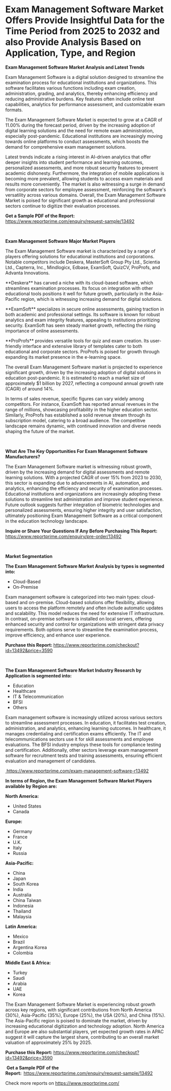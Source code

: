<p><h1>Exam Management Software Market Offers Provide Insightful Data for the Time Period from 2025 to 2032 and also Provide Analysis Based on Application, Type, and Region</h1></p><p><strong>Exam Management Software Market Analysis and Latest Trends</strong></p>
<p><p>Exam Management Software is a digital solution designed to streamline the examination process for educational institutions and organizations. This software facilitates various functions including exam creation, administration, grading, and analytics, thereby enhancing efficiency and reducing administrative burdens. Key features often include online test capabilities, analytics for performance assessment, and customizable exam formats.</p><p>The Exam Management Software Market is expected to grow at a CAGR of 11.00% during the forecast period, driven by the increasing adoption of digital learning solutions and the need for remote exam administration, especially post-pandemic. Educational institutions are increasingly moving towards online platforms to conduct assessments, which boosts the demand for comprehensive exam management solutions. </p><p>Latest trends indicate a rising interest in AI-driven analytics that offer deeper insights into student performance and learning outcomes, personalized assessments, and more robust security features to prevent academic dishonesty. Furthermore, the integration of mobile applications is becoming more prevalent, allowing students to access exam materials and results more conveniently. The market is also witnessing a surge in demand from corporate sectors for employee assessment, reinforcing the software's versatility across various domains. Overall, the Exam Management Software Market is poised for significant growth as educational and professional sectors continue to digitize their evaluation processes.</p></p>
<p><strong>Get a Sample PDF of the Report:&nbsp;</strong> <a href="https://www.reportprime.com/enquiry/request-sample/13492?utm_campaign=2515&utm_medium=2&utm_source=Github&utm_content=ia&utm_term=20032025&utm_id=exam-management-software">https://www.reportprime.com/enquiry/request-sample/13492</a></p>
<p>&nbsp;</p>
<p><strong>Exam Management Software Major Market Players</strong></p>
<p><p>The Exam Management Software market is characterized by a range of players offering solutions for educational institutions and corporations. Notable competitors include Deskera, MasterSoft Group Pty Ltd., Scientia Ltd., Capterra, Inc., Mindlogicx, Edbase, ExamSoft, QuizCV, ProProfs, and Advanta Innovations. </p><p>**Deskera** has carved a niche with its cloud-based software, which streamlines examination processes. Its focus on integration with other educational tools positions it well for future growth, particularly in the Asia-Pacific region, which is witnessing increasing demand for digital solutions.</p><p>**ExamSoft** specializes in secure online assessments, gaining traction in both academic and professional settings. Its software is known for robust analytics and exam integrity features, appealing to institutions prioritizing security. ExamSoft has seen steady market growth, reflecting the rising importance of online assessments.</p><p>**ProProfs** provides versatile tools for quiz and exam creation. Its user-friendly interface and extensive library of templates cater to both educational and corporate sectors. ProProfs is poised for growth through expanding its market presence in the e-learning space.</p><p>The overall Exam Management Software market is projected to experience significant growth, driven by the increasing adoption of digital solutions in education post-pandemic. It is estimated to reach a market size of approximately $1 billion by 2027, reflecting a compound annual growth rate (CAGR) of around 14%.</p><p>In terms of sales revenue, specific figures can vary widely among competitors. For instance, ExamSoft has reported annual revenues in the range of millions, showcasing profitability in the higher education sector. Similarly, ProProfs has established a solid revenue stream through its subscription model, catering to a broad audience. The competitive landscape remains dynamic, with continued innovation and diverse needs shaping the future of the market.</p></p>
<p>&nbsp;</p>
<p><strong>What Are The Key Opportunities For Exam Management Software Manufacturers?</strong></p>
<p><p>The Exam Management Software market is witnessing robust growth, driven by the increasing demand for digital assessments and remote learning solutions. With a projected CAGR of over 15% from 2023 to 2030, this sector is expanding due to advancements in AI, automation, and analytics, enhancing the efficiency and security of examination processes. Educational institutions and organizations are increasingly adopting these solutions to streamline test administration and improve student experience. Future outlook suggests further integration of biometric technologies and personalized assessments, ensuring higher integrity and user satisfaction, ultimately positioning Exam Management Software as a critical component in the education technology landscape.</p></p>
<p><strong>Inquire or Share Your Questions If Any Before Purchasing This Report:</strong> <a href="https://www.reportprime.com/enquiry/pre-order/13492?utm_campaign=2515&utm_medium=2&utm_source=Github&utm_content=ia&utm_term=20032025&utm_id=exam-management-software">https://www.reportprime.com/enquiry/pre-order/13492</a></p>
<p>&nbsp;</p>
<p><strong>Market Segmentation</strong></p>
<p><strong>The Exam Management Software Market Analysis by types is segmented into:</strong></p>
<p><ul><li>Cloud-Based</li><li>On-Premise</li></ul></p>
<p><p>Exam management software is categorized into two main types: cloud-based and on-premise. Cloud-based solutions offer flexibility, allowing users to access the platform remotely and often include automatic updates and scalability. This model reduces the need for extensive IT infrastructure. In contrast, on-premise software is installed on local servers, offering enhanced security and control for organizations with stringent data privacy requirements. Both options serve to streamline the examination process, improve efficiency, and enhance user experience.</p></p>
<p><strong>Purchase this Report:&nbsp;</strong><a href="https://www.reportprime.com/checkout?id=13492&price=3590&utm_campaign=2515&utm_medium=2&utm_source=Github&utm_content=ia&utm_term=20032025&utm_id=exam-management-software">https://www.reportprime.com/checkout?id=13492&price=3590</a></p>
<p>&nbsp;</p>
<p><strong>The Exam Management Software Market Industry Research by Application is segmented into:</strong></p>
<p><ul><li>Education</li><li>Healthcare</li><li>IT & Telecommunication</li><li>BFSI</li><li>Others</li></ul></p>
<p><p>Exam management software is increasingly utilized across various sectors to streamline assessment processes. In education, it facilitates test creation, administration, and analytics, enhancing learning outcomes. In healthcare, it manages credentialing and certification exams efficiently. The IT and telecommunications sectors use it for skill assessments and employee evaluations. The BFSI industry employs these tools for compliance testing and certification. Additionally, other sectors leverage exam management software for recruitment tests and training assessments, ensuring efficient evaluation and management of candidates.</p></p>
<p><a href="https://www.reportprime.com/exam-management-software-r13492?utm_campaign=2515&utm_medium=2&utm_source=Github&utm_content=ia&utm_term=20032025&utm_id=exam-management-software">&nbsp;https://www.reportprime.com/exam-management-software-r13492</a></p>
<p><strong>In terms of Region, the Exam Management Software Market Players available by Region are:</strong></p>
<p>
    <p> <strong> North America: </strong>
        <ul>
            <li>United States</li>
            <li>Canada</li>
        </ul>
        </p> 
    <p> <strong> Europe: </strong>
        <ul>
            <li>Germany</li>
            <li>France</li>
            <li>U.K.</li>
            <li>Italy</li>
            <li>Russia</li>
        </ul>
        </p> 
    <p> <strong> Asia-Pacific: </strong>
        <ul>
            <li>China</li>
            <li>Japan</li>
            <li>South Korea</li>
            <li>India</li>
            <li>Australia</li>
            <li>China Taiwan</li>
            <li>Indonesia</li>
            <li>Thailand</li>
            <li>Malaysia</li>
        </ul>
        </p> 
    <p> <strong> Latin America: </strong>
        <ul>
            <li>Mexico</li>
            <li>Brazil</li>
            <li>Argentina Korea</li>
            <li>Colombia</li>
        </ul>
        </p> 
    <p> <strong> Middle East & Africa: </strong>
        <ul>
            <li>Turkey</li>
            <li>Saudi</li>
            <li>Arabia</li>
            <li>UAE</li>
            <li>Korea</li>
        </ul>
    </p>
    </p>
<p><p>The Exam Management Software Market is experiencing robust growth across key regions, with significant contributions from North America (30%), Asia-Pacific (35%), Europe (25%), the USA (20%), and China (15%). The Asia-Pacific region is poised to dominate the market, driven by increasing educational digitization and technology adoption. North America and Europe are also substantial players, yet expected growth rates in APAC suggest it will capture the largest share, contributing to an overall market valuation of approximately 25% by 2025.</p></p>
<p><strong>Purchase this Report: </strong><a href="https://www.reportprime.com/checkout?id=13492&price=3590&utm_campaign=2515&utm_medium=2&utm_source=Github&utm_content=ia&utm_term=20032025&utm_id=exam-management-software">https://www.reportprime.com/checkout?id=13492&price=3590</a></p>
<p>&nbsp;<strong>Get a Sample PDF of the Report:&nbsp;&nbsp;</strong><a href="https://www.reportprime.com/enquiry/request-sample/13492?utm_campaign=2515&utm_medium=2&utm_source=Github&utm_content=ia&utm_term=20032025&utm_id=exam-management-software">https://www.reportprime.com/enquiry/request-sample/13492</a></p>
<p><strong></strong></p>
<p>Check more reports on <a href="https://www.reportprime.com/?utm_campaign=2515&utm_medium=2&utm_source=Github&utm_content=ia&utm_term=20032025&utm_id=exam-management-software">https://www.reportprime.com/</a></p>